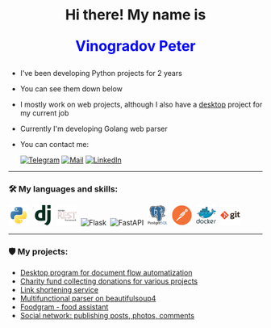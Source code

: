 <h1 align="center">Hi there! My name is <p style="color: blue;">Vinogradov Peter</p></h1>


- I've been developing Python projects for 2 years
- You can see them down below
- I mostly work on web projects, although I also have a <a href="https://github.com/PeterFVin/certification" target="_blank">desktop</a> project for my current job
- Currently I'm developing Golang web parser
- You can contact me:

    [![Telegram](https://img.shields.io/badge/Telegram-blue?logo=telegram&logoColor=white)](https://t.me/Petrowwwin) [![Mail](https://img.shields.io/badge/Email-orange?logo=gmail&logoColor=white)](mailto:petrowin@yandex.ru) [![LinkedIn](https://img.shields.io/badge/LinkedIn-0077B5?logo=linkedin&logoColor=white)](https://www.linkedin.com/in/petr-vinogradov-70a316151/)

---

### &#128736; My languages and skills:
<div>
  <img src="https://github.com/devicons/devicon/blob/master/icons/python/python-original.svg" title="Python" alt="Python" width="40" height="40"/>&nbsp;
  <img src="https://github.com/devicons/devicon/blob/master/icons/django/django-plain.svg" title="Django" alt="Django" width="40" height="40"/>&nbsp;
  <img src="https://github.com/devicons/devicon/blob/master/icons/djangorest/djangorest-original-wordmark.svg" title="Django REST Framework" alt="Django REST Framework" width="40" height="40"/>&nbsp;
  <img src="https://cdn.jsdelivr.net/gh/devicons/devicon/icons/flask/flask-original.svg" title="Flask" alt="Flask" width="40" height="40"/>&nbsp;
  <img src="https://fastapi.tiangolo.com/img/icon.svg" title="FastAPI" alt="FastAPI" width="40" height="40"/>&nbsp;
  <img src="https://github.com/devicons/devicon/blob/master/icons/postgresql/postgresql-original-wordmark.svg" title="PostgreSQL" alt="PostgreSQL" width="40" height="40"/>&nbsp;
  <img src="https://github.com/devicons/devicon/blob/master/icons/postman/postman-original.svg" title="Postman" alt="Postman " width="40" height="40"/>&nbsp;
  <img src="https://github.com/devicons/devicon/blob/master/icons/docker/docker-original-wordmark.svg"  title="Docker" alt="Docker" width="40" height="40"/>&nbsp;
  <img src="https://github.com/devicons/devicon/blob/master/icons/git/git-original-wordmark.svg" title="Git" **alt="Git" width="40" height="40"/>
</div>

---

### &#128737; My projects:
- [Desktop program for document flow automatization](https://github.com/PeterFVin/certification)
- [Charity fund collecting donations for various projects](https://github.com/PeterFVin/QRkot_spreadsheets)
- [Link shortening service](https://github.com/PeterFVin/yacut)
- [Multifunctional parser on beautifulsoup4](https://github.com/PeterFVin/bs4_parser_pep)
- [Foodgram - food assistant](https://github.com/PeterFVin/foodgram-project-react)
- [Social network: publishing posts, photos, comments](https://github.com/PeterFVin/hw05_final)

